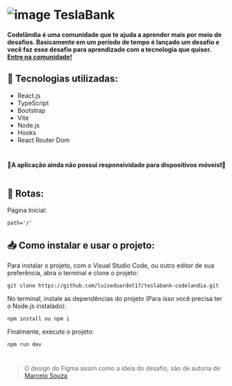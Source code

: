 # ![image](https://github.com/luiseduardot17/teslabank-codelandia/assets/102761201/f5bb2d1e-0dae-4f05-822e-55006255ca23) TeslaBank

#### Codelândia é uma comunidade que te ajuda a aprender mais por meio de desafios. Basicamente em um período de tempo é lançado um desafio e você faz esse desafio para aprendizado com a tecnologia que quiser. <a href="https://discord.com/invite/QevDJqCzaY" target="_blank">Entre na comunidade!</a>

## 🧩 Tecnologias utilizadas:

- React.js
- TypeScript
- Bootstrap
- Vite
- Node.js
- Hooks
- React Router Dom

#
#### 🚧A aplicação ainda não possui responsividade para dispositivos móveis❗🚧
#

## 🚏 Rotas:
Página Inicial:
``` 
path='/'
``` 

## 📥 Como instalar e usar o projeto:
Para instalar o projeto, com o Visual Studio Code, ou outro editor de sua preferência,
abra o terminal e clone o projeto:
``` 
git clone https://github.com/luiseduardot17/teslabank-codelandia.git
```
No terminal, instale as dependências do projeto (Para isso você precisa ter o Node.js instalado):
```
npm install ou npm i
```
Finalmente, execute o projeto:
```
npm run dev
```
#
>  O design do Figma assim como a ideia do desafio, são de autoria de <a href="https://marcelosouzabio.netlify.app" target="_blank">Marcelo Souza</a>
